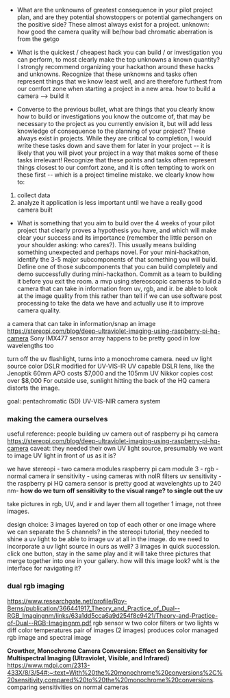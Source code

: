 - What are the unknowns of greatest consequence in your pilot project plan, and are they potential showstoppers or potential gamechangers on the positive side? These almost always exist for a project.
unknown: how good the camera quality will be/how bad chromatic aberration is from the getgo

- What is the quickest / cheapest hack you can build / or investigation you can perform, to most clearly make the top unknowns a known quantity? I strongly recommend organizing your hackathon around these hacks and unknowns. Recognize that these unknowns and tasks often represent things that we know least well, and are therefore furthest from our comfort zone when starting a project in a new area.
how to build a camera --> build it 
    
- Converse to the previous bullet, what are things that you clearly know how to build or investigations you know the outcome of, that may be necessary to the project as you currently envision it, but will add less knowledge of consequence to the planning of your project? These always exist in projects. While they are critical to completion, I would write these tasks down and save them for later in your project -- it is likely that you will pivot your project in a way that makes some of these tasks irrelevant! Recognize that these points and tasks often represent things closest to our comfort zone, and it is often tempting to work on these first -- which is a project timeline mistake.
we clearly know how to:
1. collect data
2. analyze it 
application is less important until we have a really good camera built 

- What is something that you aim to build over the 4 weeks of your pilot project that clearly proves a hypothesis you have, and which will make clear your success and its importance (remember the little person on your shoulder asking: who cares?). This usually means building something unexpected and perhaps novel. For your mini-hackathon, identify the 3-5 major subcomponents of that something you will build. Define one of those subcomponents that you can build completely and demo successfully during mini-hackathon. Commit as a team to building it before you exit the room.
a mvp using stereoscopic cameras to build a camera that can take in information from uv, rgb, and ir. 
be able to look at the image quality from this rather than 
tell if we can use software post processing to take the data we have and actually use it to improve camera quality. 


a camera that can take in information/snap an image
https://stereopi.com/blog/deep-ultraviolet-imaging-using-raspberry-pi-hq-camera
Sony IMX477 sensor array happens to be pretty good in low wavelengths too

turn off the uv flashlight, turns into a monochrome camera. need uv light source
color DSLR modified for UV-VIS-IR
UV capable DSLR lens, like the Jenoptik 60mm APO costs $7,000 and the 105mm UV Nikkor copies cost over $8,000
For outside use, sunlight hitting the back of the HQ camera distorts the image.


goal: pentachromatic (5D) UV-VIS-NIR camera system
### making the camera ourselves
useful reference: people building uv camera out of raspberry pi hq camera
https://stereopi.com/blog/deep-ultraviolet-imaging-using-raspberry-pi-hq-camera
caveat: they needed their own UV light source, presumably we want to image UV light in front of us as it is? 

we have stereopi - two camera modules
raspberry pi cam module 3 - 
rgb - normal camera
ir sensitivity - using cameras with noIR filters
uv sensitivity -  the raspberry pi HQ camera sensor is pretty good at wavelenghts up to 240 nm- **how do we turn off  sensitivity to the visual range? to single out the uv**

take pictures in rgb, UV, and ir and layer them all together
1 image, not three images. 



design choice:
	3 images layered on top of each other or one image where we can separate the 5 channels?
	in the stereopi tutorial, they needed to shine a uv  light to be able to image uv at all in the image. do we need to incorporate a uv light source in ours as well?
	3 images in quick succession. click one button, stay in the same play and it will take three pictures that merge together into one in your gallery. 
	how will this image look? wht is the interface for navigating it?


### dual rgb imaging
https://www.researchgate.net/profile/Roy-Berns/publication/366441917_Theory_and_Practice_of_Dual--RGB_Imagingnm/links/63a1dd5cca6a9d254f8c9421/Theory-and-Practice-of-Dual--RGB-Imagingnm.pdf
rgb sensor w two color filters or two lights w diff color temperatures
pair of images (2 images) produces color managed rgb image and spectral image


**Crowther, Monochrome Camera Conversion: Effect on Sensitivity for Multispectral Imaging (Ultraviolet, Visible, and Infrared)**
https://www.mdpi.com/2313-433X/8/3/54#:~:text=With%20the%20monochrome%20conversions%2C%20sensitivity,compared%20to%20the%20monochrome%20conversions.
comparing sensitivities on normal cameras